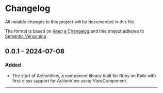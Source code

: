 # Changelog

All notable changes to this project will be documented in this file.

The format is based on [Keep a Changelog](http://keepachangelog.com/en/1.0.0/) and this project adheres to [Semantic Versioning](http://semver.org/spec/v2.0.0.html).

## 0.0.1 - 2024-07-08

### Added

- The start of ActionView, a component library built for Ruby on Rails with first-class support for ActionView using ViewComponent.

---
